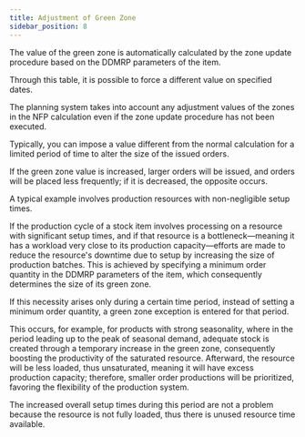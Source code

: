 ```yaml
---
title: Adjustment of Green Zone 
sidebar_position: 8
---
```


The value of the green zone is automatically calculated by the zone update procedure based on the DDMRP parameters of the item.

Through this table, it is possible to force a different value on specified dates.

The planning system takes into account any adjustment values of the zones in the NFP calculation even if the zone update procedure has not been executed.

Typically, you can impose a value different from the normal calculation for a limited period of time to alter the size of the issued orders.

If the green zone value is increased, larger orders will be issued, and orders will be placed less frequently; if it is decreased, the opposite occurs.

A typical example involves production resources with non-negligible setup times.

If the production cycle of a stock item involves processing on a resource with significant setup times, and if that resource is a bottleneck—meaning it has a workload very close to its production capacity—efforts are made to reduce the resource's downtime due to setup by increasing the size of production batches. This is achieved by specifying a minimum order quantity in the DDMRP parameters of the item, which consequently determines the size of its green zone.

If this necessity arises only during a certain time period, instead of setting a minimum order quantity, a green zone exception is entered for that period.

This occurs, for example, for products with strong seasonality, where in the period leading up to the peak of seasonal demand, adequate stock is created through a temporary increase in the green zone, consequently boosting the productivity of the saturated resource. Afterward, the resource will be less loaded, thus unsaturated, meaning it will have excess production capacity; therefore, smaller order productions will be prioritized, favoring the flexibility of the production system.

The increased overall setup times during this period are not a problem because the resource is not fully loaded, thus there is unused resource time available.